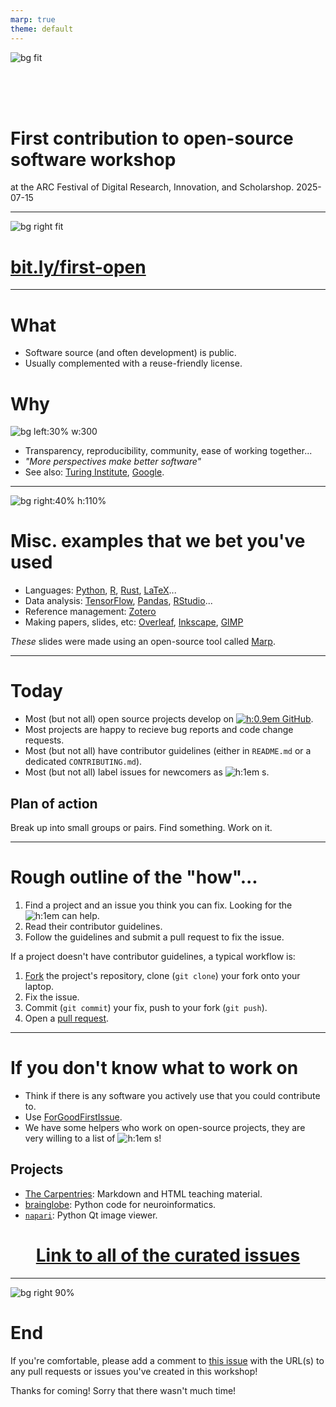 ```yaml
---
marp: true
theme: default
---
```


![bg fit](assets/ucl-banner.png)

<br/><br/><br/><!-- aesthetic vspace so the title isn't too close to the UCL banner -->

# First contribution to open-source software workshop

at the ARC Festival of Digital Research, Innovation, and Scholarshop. 2025-07-15

---

<!--
paginate: true
-->

![bg right fit](assets/qr-code.svg)

# [bit.ly/first-open](https://bit.ly/first-open)

---

# What

- Software source (and often development) is public.
- Usually complemented with a reuse-friendly license.

# Why

![bg left:30% w:300](assets/osi-logo.svg)

- Transparency, reproducibility, community, ease of working together...
- _"More perspectives make better software"_
- See also: [Turing Institute](https://www.turing.ac.uk/blog/open-source-software-why-it-matters-and-how-get-involved), [Google](https://opensource.google/documentation/reference/why).

---

![bg right:40% h:110%](assets/ss-overleaf.png)

<!--
_footer: Image [Wikimedia commons](https://commons.wikimedia.org/wiki/File:Screenshot_of_Overleaf.png)
-->

# Misc. examples that we bet you've used

- Languages: [Python](https://github.com/python/cpython), [R](https://cran.r-project.org/sources.html), [Rust](https://github.com/rust-lang/rust), [LaTeX]()...
- Data analysis: [TensorFlow](https://github.com/tensorflow/tensorflow), [Pandas](https://github.com/pandas-dev/pandas), [RStudio](https://github.com/rstudio/rstudio)...
- Reference management: [Zotero](https://github.com/zotero/zotero)
- Making papers, slides, etc: [Overleaf](https://github.com/overleaf/overleaf), [Inkscape](https://github.com/inkscape/inkscape), [GIMP](https://gitlab.gnome.org/GNOME/gimp)

_These_ slides were made using an open-source tool called [Marp](https://github.com/marp-team/marpit).

---

# Today

- Most (but not all) open source projects develop on [![h:0.9em](assets/gh.svg) GitHub](https://github.com).
- Most projects are happy to recieve bug reports and code change requests.
- Most (but not all) have contributor guidelines (either in `README.md` or a dedicated `CONTRIBUTING.md`).
- Most (but not all) label issues for newcomers as ![h:1em](assets/good-first-issue-label.png) s.

## Plan of action

Break up into small groups or pairs. Find something. Work on it.

---

# Rough outline of the "how"...

1. Find a project and an issue you think you can fix. Looking for the ![h:1em](assets/good-first-issue-label.png) can help.
2. Read their contributor guidelines.
3. Follow the guidelines and submit a pull request to fix the issue.

If a project doesn't have contributor guidelines, a typical workflow is:

1. [Fork] the project's repository, clone (`git clone`) your fork onto your laptop.
2. Fix the issue.
3. Commit (`git commit`) your fix, push to your fork (`git push`).
4. Open a [pull request].

[Fork]: https://docs.github.com/en/pull-requests/collaborating-with-pull-requests/working-with-forks/fork-a-repo
[pull request]: https://docs.github.com/en/pull-requests/collaborating-with-pull-requests/proposing-changes-to-your-work-with-pull-requests/about-pull-requests

---

# If you don't know what to work on

- Think if there is any software you actively use that you could contribute to.
- Use [ForGoodFirstIssue](https://forgoodfirstissue.github.com).
- We have some helpers who work on open-source projects, they are very willing to a list of ![h:1em](assets/good-first-issue-label.png) s!

## Projects

- [The Carpentries]: Markdown and HTML teaching material.
- [brainglobe]: Python code for neuroinformatics.
- [`napari`]: Python Qt image viewer.

[The Carpentries]: https://github.com/search?q=label%3A%22good+first+issue%22+is%3Aopen+org%3Aswcarpentry+org%3Acarpentries+org%3Adatacarpentry+org%3Alibrarycarpentry&type=issues
[brainglobe]: https://github.com/search?q=org%3Abrainglobe+label%3A%22good+first+issue%22++&type=issues&state=open
[`napari`]: https://github.com/search?q=repo%3Anapari%2Fnapari+repo%3Amatplotlib%2Fnapari-matplotlib+label%3A%22good+first+issue%22%2C%22contribute%3Agood+first+issue%22+is%3Aopen+&type=issues

<center>

# [Link to all of the curated issues][all]

</center>

[all]: https://github.com/search?q=repo%3AFEniCS%2Fbasix+repo%3AFEniCS%2FFFCx+repo%3AFEniCS%2Fdolfinx+repo%3ADefElement%2FDefElement+org%3ASubmitty++org%3AOpenAstronomy+org%3Aglue-viz%2Fglue+org%3Asunpy+org%3Aastropy+org%3Ayt-project++org%3Aswcarpentry+org%3Acarpentries+org%3Adatacarpentry+org%3Alibrarycarpentry+org%3Abrainglobe+repo%3Apybamm-team%2FPyBaMM+repo%3Ascikit-hep%2Fvector+repo%3Aglass-dev%2Fglass+repo%3Amatplotlib%2Fnapari-matplotlib+label%3A%22good+first+issue%22%2C%22difficulty%3A+easy%22+is%3Aopen+&type=issues

---

![bg right 90%](assets/outcomes-issue.png)

# End

If you're comfortable, please add a comment to [this issue](https://github.com/UCL-ARC/good-first-issue-hackathons/issues/6) with the URL(s) to any pull requests or issues you've created in this workshop!

Thanks for coming!
Sorry that there wasn't much time!
